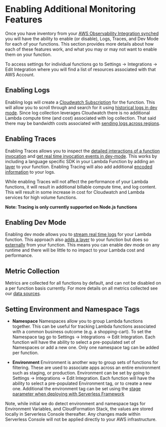 <!--
title: Enabling Additional Monitoring Features
menuText:   Enabling Additional Monitoring Features Monitoring Features
description: Enabling Monitoring Features
menuOrder: 4
-->

#   Enabling Additional Monitoring Features
Once you have inventory from your [AWS Observability Integration synched](./index.md#inventory-synching) you will have the ability to enable (or disable), Logs, Traces, and Dev Mode 
for each of your functions. This section provides more details about how each of these features work,
and what you may or may not want to enable them on your function. 

To access settings for individual functions go to Settings -> Integrations -> Edit Integration where you will find a list of resources associated with that AWS Account. 

## Enabling Logs
Enabling logs will create a [Cloudwatch Subscription](../glossary.md#cloudwatch-subscriptions) for the function. This will allow you to scroll through and search for it using [historical logs in dev mode](../product/dev-mode.md#recent-logs). Since log collection leverages Cloudwatch there is no additional Lambda compute time (and cost) associated with log collection. That said there may be bandwidth costs associated with [sending logs across regions](../faq.md#adding-the-aws-observability-integration).


## Enabling Traces
Enabling Traces allows you to inspect the [detailed interactions of a function invocation](../product/traces.md) and [get real time invocation events in dev-mode](../product/dev-mode.md#real-time-invocation-events). This works by including a language specific SDK in your Lambda Function by adding an [layer](../glossary.md#lambda-layer) to your function. Enabling Tracing will also add additional [encoded information](./data-sources-and-roles.md#encoded-log-information) to your logs.

While enabling Traces will not affect the performance of your Lambda functions, it will result in additional billable compute time, and log content. This will result in some increase in cost for Cloudwatch and Lambda services for high volume functions. 

**Note: Tracing is only currently supported on Node.js functions**

## Enabling Dev Mode
Enabling dev mode allows you to [stream real time logs](../product/dev-mode.md#real-time-logging) for your Lambda function. This approach also [adds a layer](../glossary.md#lambda-layer) to your function but does so [externally](data-sources-and-roles.md#external-extension) from your function. This means you can enable dev mode on any runtime and there will be little to no impact to your Lambda cost and performance. 

## Metric Collection
Metrics are collected for all functions by default, and can not be disabled on a per function basis
currently. For more details on all metrics collected see our [data sources](./data-sources-and-roles.md#metric-streams).

## Setting Environment and Namespace Tags
- **Namespace** Namespaces allow you to group Lambda functions together. This can be useful
for tracking Lambda functions associated with a common business outcome (e.g. a shopping-cart). To 
set the Namespace tag go to Settings -> Integrations -> Edit Integration. Each function will have
the ability to select a pre-populated set of Namespaces or add a new one. Only one namespace tag
can be added per function. 

- **Environment** Environment is another way to group sets of functions for filtering. These are used to associate apps across an entire environment such as staging, or production. Environment
can be set by going to Settings -> Integrations -> Edit Integration. Each function will have the ability to select a pre-populated Environment tag, or to create a new one. Additional the environment
tag can be set using the [stage parameter when deploying with Serverless Framework](../integrations/enable-monitoring-features.md#using-framework-to-enable-your-function)

Note, while initial we do detect environment and namespace tags for Environment Variables,  and CloudFormation Stack, the values are stored locally in Serverless Console thereafter. Any changes made within Serverless Console will not be applied directly to your AWS infrastructure. 